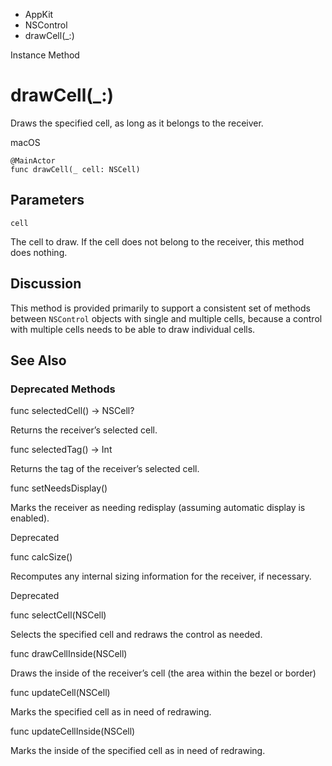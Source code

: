 

- AppKit
- NSControl
-  drawCell(\_:) 

Instance Method

# drawCell(\_:)

Draws the specified cell, as long as it belongs to the receiver.

macOS

``` source
@MainActor
func drawCell(_ cell: NSCell)
```

## Parameters 

`cell`  

The cell to draw. If the cell does not belong to the receiver, this method does nothing.

## Discussion

This method is provided primarily to support a consistent set of methods between `NSControl` objects with single and multiple cells, because a control with multiple cells needs to be able to draw individual cells.

## See Also

### Deprecated Methods

func selectedCell() -> NSCell?

Returns the receiver’s selected cell.

func selectedTag() -> Int

Returns the tag of the receiver’s selected cell.

func setNeedsDisplay()

Marks the receiver as needing redisplay (assuming automatic display is enabled).

Deprecated

func calcSize()

Recomputes any internal sizing information for the receiver, if necessary.

Deprecated

func selectCell(NSCell)

Selects the specified cell and redraws the control as needed.

func drawCellInside(NSCell)

Draws the inside of the receiver’s cell (the area within the bezel or border)

func updateCell(NSCell)

Marks the specified cell as in need of redrawing.

func updateCellInside(NSCell)

Marks the inside of the specified cell as in need of redrawing.

